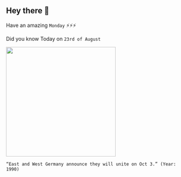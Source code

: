 ## Hey there 👋
Have an amazing `Monday` ⚡⚡⚡

Did you know Today on `23rd of August`
 
 [<img src="https://www.thelocal.de/wp-content/uploads/2015/10/1443707042_11%20november.jpg" width="300" />](https://en.wikipedia.org/wiki/German_reunification#:~:text=Accordingly%2C%20on%20Unification%20Day%2C%203,%2Dfledged%20Federal%20City%2DState.) 
 ```
“East and West Germany announce they will unite on Oct 3.” (Year: 1990)
```
